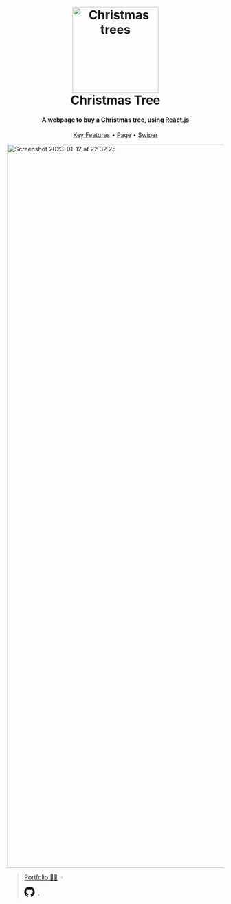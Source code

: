 
<h1 align="center">
  <br>
  <a href="https://chrsitmas-tree-client-p1mr.vercel.app/"><img src="https://chrsitmas-tree-client-p1mr.vercel.app/img/logo.webp" alt="Christmas trees" width="200"></a>
  <br>
  Christmas Tree
  <br>
</h1>

<h4 align="center">A webpage to buy a Christmas tree, using <a href="https://uk.reactjs.org/" target="_blank">React.js</a></h4>

<p align="center">
  <a href="https://uk.reactjs.org/">Key Features</a> •
  <a href="https://chrsitmas-tree-client-p1mr.vercel.app/">Page</a> •
  <a href="https://swiperjs.com/">Swiper</a>
</p>

<img width="1680" alt="Screenshot 2023-01-12 at 22 32 25" src="https://user-images.githubusercontent.com/84936189/212174915-48cf9097-87c5-4a00-b3f7-33f9c81257dc.png">

> [Portfolio 👨‍💻](https://yuriy-kulakovskyi.github.io/Portfolio/) &nbsp;&middot;&nbsp;
> 
> <a href="https://github.com/yuriy-kulakovskyi"><svg xmlns="http://www.w3.org/2000/svg" width="24" height="24" viewBox="0 0 24 24"><path d="M12 0c-6.626 0-12 5.373-12 12 0 5.302 3.438 9.8 8.207 11.387.599.111.793-.261.793-.577v-2.234c-3.338.726-4.033-1.416-4.033-1.416-.546-1.387-1.333-1.756-1.333-1.756-1.089-.745.083-.729.083-.729 1.205.084 1.839 1.237 1.839 1.237 1.07 1.834 2.807 1.304 3.492.997.107-.775.418-1.305.762-1.604-2.665-.305-5.467-1.334-5.467-5.931 0-1.311.469-2.381 1.236-3.221-.124-.303-.535-1.524.117-3.176 0 0 1.008-.322 3.301 1.23.957-.266 1.983-.399 3.003-.404 1.02.005 2.047.138 3.006.404 2.291-1.552 3.297-1.23 3.297-1.23.653 1.653.242 2.874.118 3.176.77.84 1.235 1.911 1.235 3.221 0 4.609-2.807 5.624-5.479 5.921.43.372.823 1.102.823 2.222v3.293c0 .319.192.694.801.576 4.765-1.589 8.199-6.086 8.199-11.386 0-6.627-5.373-12-12-12z"/></svg></a> &nbsp;&middot;&nbsp;
